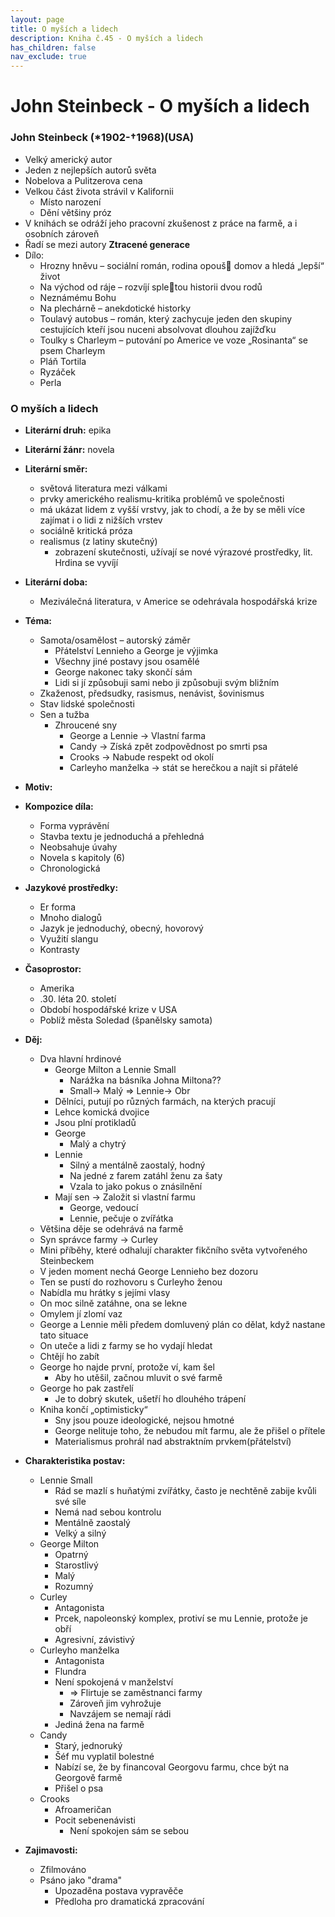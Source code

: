 ```yaml
---
layout: page
title: O myších a lidech
description: Kniha č.45 - O myších a lidech
has_children: false
nav_exclude: true
---
```

# John Steinbeck - O myších a lidech

### John Steinbeck (*1902-†1968)(USA) 
- Velký americký autor
- Jeden z nejlepších autorů světa
- Nobelova a Pulitzerova cena
- Velkou část života strávil v Kalifornii
     - Místo narození
     - Dění většiny próz
- V knihách se odráží jeho pracovní zkušenost z práce na farmě, a i osobních zároveň
- Řadí se mezi autory **Ztracené generace**
- Dílo:
    - Hrozny hněvu – sociální román, rodina opouš􀆡 domov a hledá „lepší“ život
    - Na východ od ráje – rozvíjí sple􀆟tou historii dvou rodů
    - Neznámému Bohu
    - Na plechárně – anekdotické historky
    - Toulavý autobus – román, který zachycuje jeden den skupiny cestujících kteří jsou nuceni absolvovat dlouhou zajížďku
    - Toulky s Charleym – putování po Americe ve voze „Rosinanta“ se psem Charleym
    - Pláň Tortila
    - Ryzáček
    - Perla

### O myších a lidech
- **Literární druh:** epika
- **Literární žánr:** novela
- **Literární směr:**
    - světová literatura mezi válkami
    - prvky amerického realismu-kritika problémů ve společnosti
    - má ukázat lidem z vyšší vrstvy, jak to chodí, a že by se měli více zajímat i o lidi z nižších vrstev
    - sociálně kritická próza
    - realismus (z latiny skutečný)
        - zobrazení skutečnosti, užívají se nové výrazové prostředky, lit. Hrdina se vyvíjí

- **Literární doba:**
    - Meziválečná literatura, v Americe se odehrávala hospodářská krize

- **Téma:**
    - Samota/osamělost – autorský záměr
        - Přátelství Lennieho a George je výjimka
        - Všechny jiné postavy jsou osamělé
        - George nakonec taky skončí sám
        - Lidi si jí způsobuji sami nebo ji způsobuji svým bližním
    - Zkaženost, předsudky, rasismus, nenávist, šovinismus
    - Stav lidské společnosti
    - Sen a tužba
        - Zhroucené sny
            - George a Lennie -> Vlastní farma
            - Candy -> Získá zpět zodpovědnost po smrti psa
            - Crooks -> Nabude respekt od okolí
            - Carleyho manželka -> stát se herečkou a najít si přátelé

- **Motiv:**

- **Kompozice díla:**
    - Forma vyprávění
    - Stavba textu je jednoduchá a přehledná
    - Neobsahuje úvahy
    - Novela s kapitoly (6)
    - Chronologická

- **Jazykové prostředky:**
    - Er forma
    - Mnoho dialogů
    - Jazyk je jednoduchý, obecný, hovorový
    - Využití slangu
    - Kontrasty

- **Časoprostor:**
    - Amerika
    - .30. léta 20. století
    - Období hospodářské krize v USA
    - Poblíž města Soledad (španělsky samota)

- **Děj:**
    - Dva hlavní hrdinové
        - George Milton a Lennie Small
            - Narážka na básníka Johna Miltona??
            - Small-> Malý => Lennie-> Obr
        - Dělníci, putují po různých farmách, na kterých pracují
        - Lehce komická dvojice
        - Jsou plní protikladů
        - George
            - Malý a chytrý
        - Lennie
            - Silný a mentálně zaostalý, hodný
            - Na jedné z farem zatáhl ženu za šaty
            - Vzala to jako pokus o znásilnění
        - Mají sen -> Založit si vlastní farmu
            - George, vedoucí
            - Lennie, pečuje o zvířátka
    - Většina děje se odehrává na farmě
    - Syn správce farmy -> Curley
    - Mini příběhy, které odhalují charakter fikčního světa vytvořeného Steinbeckem
    - V jeden moment nechá George Lennieho bez dozoru
    - Ten se pustí do rozhovoru s Curleyho ženou
    - Nabídla mu hrátky s jejími vlasy
    - On moc silně zatáhne, ona se lekne
    - Omylem jí zlomí vaz
    - George a Lennie měli předem domluvený plán co dělat, když nastane tato situace
    - On uteče a lidi z farmy se ho vydají hledat
    - Chtějí ho zabít
    - George ho najde první, protože ví, kam šel
        - Aby ho utěšil, začnou mluvit o své farmě
    - George ho pak zastřelí
        - Je to dobrý skutek, ušetří ho dlouhého trápení
    - Kniha končí „optimisticky“
        - Sny jsou pouze ideologické, nejsou hmotné
        - George nelituje toho, že nebudou mít farmu, ale že přišel o přítele
        - Materialismus prohrál nad abstraktním prvkem(přátelství)
- **Charakteristika postav:**
    - Lennie Small
        - Rád se mazlí s huňatými zvířátky, často je nechtěně zabije kvůli své síle
        - Nemá nad sebou kontrolu
        - Mentálně zaostalý
        - Velký a silný
    - George Milton
        - Opatrný
        - Starostlivý
        - Malý
        - Rozumný
    - Curley
        - Antagonista
        - Prcek, napoleonský komplex, protiví se mu Lennie, protože je obří
        - Agresivní, závistivý
    - Curleyho manželka
        - Antagonista
        - Flundra
        - Není spokojená v manželství
            - => Flirtuje se zaměstnanci farmy
            - Zároveň jim vyhrožuje
            - Navzájem se nemají rádi
        - Jediná žena na farmě
    - Candy
        - Starý, jednoruký
        - Šéf mu vyplatil bolestné
        - Nabízí se, že by financoval Georgovu farmu, chce být na Georgově farmě
        - Přišel o psa
    - Crooks
        - Afroameričan
        - Pocit sebenenávisti
            - Není spokojen sám se sebou
- **Zajimavosti:**
    - Zfilmováno
    - Psáno jako "drama"
        - Upozaděna postava vypravěče
        - Předloha pro dramatická zpracování
